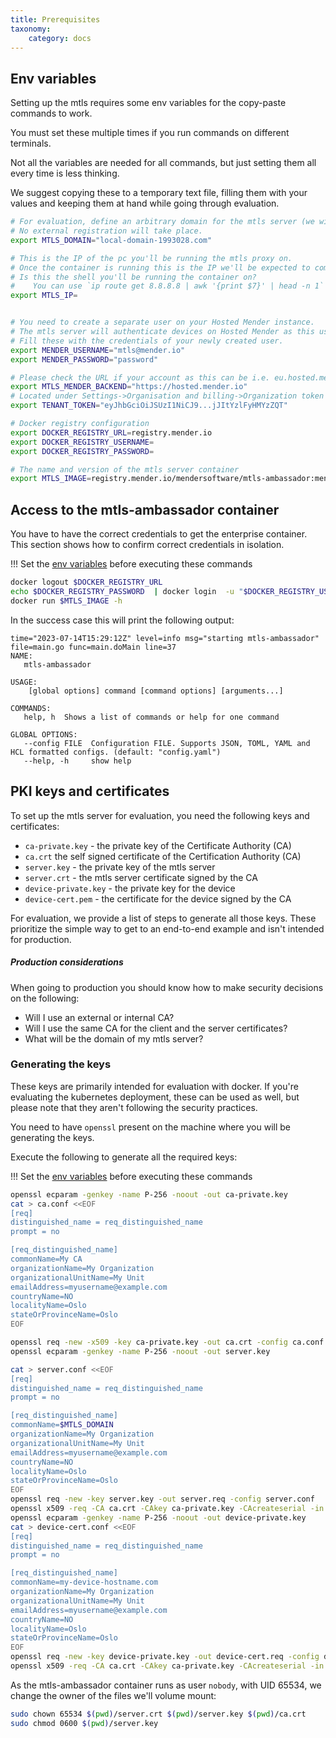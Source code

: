 ```yaml
---
title: Prerequisites
taxonomy:
    category: docs
---
```



## Env variables

Setting up the mtls requires some env variables for the copy-paste commands to work.

You must set these multiple times if you run commands on different terminals.

Not all the variables are needed for all commands, but just setting them all every time is less thinking.

We suggest copying these to a temporary text file, filling them with your values and keeping them at hand while going through evaluation.


```bash
# For evaluation, define an arbitrary domain for the mtls server (we will modify `/etc/hosts` on the device).
# No external registration will take place.
export MTLS_DOMAIN="local-domain-1993028.com"

# This is the IP of the pc you'll be running the mtls proxy on.
# Once the container is running this is the IP we'll be expected to communicate with it
# Is this the shell you'll be running the container on?
#    You can use `ip route get 8.8.8.8 | awk '{print $7}' | head -n 1` to get the IP
export MTLS_IP=


# You need to create a separate user on your Hosted Mender instance.
# The mtls server will authenticate devices on Hosted Mender as this user.
# Fill these with the credentials of your newly created user.
export MENDER_USERNAME="mtls@mender.io"
export MENDER_PASSWORD="password"

# Please check the URL if your account as this can be i.e. eu.hosted.mender.io
export MTLS_MENDER_BACKEND="https://hosted.mender.io"
# Located under Settings->Organisation and billing->Organization token once logged to the UI of Hosted Mender
export TENANT_TOKEN="eyJhbGciOiJSUzI1NiCJ9...jJItYzlFyHMYzZQT"

# Docker registry configuration
export DOCKER_REGISTRY_URL=registry.mender.io
export DOCKER_REGISTRY_USERNAME=
export DOCKER_REGISTRY_PASSWORD=

# The name and version of the mtls server container 
export MTLS_IMAGE=registry.mender.io/mendersoftware/mtls-ambassador:mender-3.7.0
```


## Access to the mtls-ambassador container

You have to have the correct credentials to get the enterprise container.
This section shows how to confirm correct credentials in isolation.

!!! Set the [env variables](#env-variables) before executing these commands

```bash
docker logout $DOCKER_REGISTRY_URL
echo $DOCKER_REGISTRY_PASSWORD  | docker login  -u "$DOCKER_REGISTRY_USERNAME" --password-stdin $DOCKER_REGISTRY_URL
docker run $MTLS_IMAGE -h
```

In the success case this will print the following output:

```text
time="2023-07-14T15:29:12Z" level=info msg="starting mtls-ambassador" file=main.go func=main.doMain line=37
NAME:
   mtls-ambassador

USAGE:
    [global options] command [command options] [arguments...]

COMMANDS:
   help, h  Shows a list of commands or help for one command

GLOBAL OPTIONS:
   --config FILE  Configuration FILE. Supports JSON, TOML, YAML and HCL formatted configs. (default: "config.yaml")
   --help, -h     show help
```


## PKI keys and certificates

To set up the mtls server for evaluation, you need the following keys and certificates:
* `ca-private.key` - the private key of the Certificate Authority (CA) 
* `ca.crt` the self signed certificate of the Certification Authority (CA)
* `server.key` - the private key of the mtls server
* `server.crt` -  the mtls server certificate signed by the CA
* `device-private.key` - the private key for the device
* `device-cert.pem` - the certificate for the device signed by the CA

For evaluation, we provide a list of steps to generate all those keys.
These prioritize the simple way to get to an end-to-end example and isn't intended for production.

##### Production considerations

When going to production you should know how to make security decisions on the following:
* Will I use an external or internal CA?
* Will I use the same CA for the client and the server certificates?
* What will be the domain of my mtls server?


### Generating the keys

These keys are primarily intended for evaluation with docker.
If you're evaluating the kubernetes deployment, these can be used as well, but please note that they aren't following the security practices.

You need to have `openssl` present on the machine where you will be generating the keys.

Execute the following to generate all the required keys:

!!! Set the [env variables](#env-variables) before executing these commands

```bash
openssl ecparam -genkey -name P-256 -noout -out ca-private.key
cat > ca.conf <<EOF
[req]
distinguished_name = req_distinguished_name
prompt = no

[req_distinguished_name]
commonName=My CA
organizationName=My Organization
organizationalUnitName=My Unit
emailAddress=myusername@example.com
countryName=NO
localityName=Oslo
stateOrProvinceName=Oslo
EOF

openssl req -new -x509 -key ca-private.key -out ca.crt -config ca.conf -days $((365*10))
openssl ecparam -genkey -name P-256 -noout -out server.key

cat > server.conf <<EOF
[req]
distinguished_name = req_distinguished_name
prompt = no

[req_distinguished_name]
commonName=$MTLS_DOMAIN
organizationName=My Organization
organizationalUnitName=My Unit
emailAddress=myusername@example.com
countryName=NO
localityName=Oslo
stateOrProvinceName=Oslo
EOF
openssl req -new -key server.key -out server.req -config server.conf
openssl x509 -req -CA ca.crt -CAkey ca-private.key -CAcreateserial -in server.req -out server.crt -days $((365*2))
openssl ecparam -genkey -name P-256 -noout -out device-private.key
cat > device-cert.conf <<EOF
[req]
distinguished_name = req_distinguished_name
prompt = no

[req_distinguished_name]
commonName=my-device-hostname.com
organizationName=My Organization
organizationalUnitName=My Unit
emailAddress=myusername@example.com
countryName=NO
localityName=Oslo
stateOrProvinceName=Oslo
EOF
openssl req -new -key device-private.key -out device-cert.req -config device-cert.conf
openssl x509 -req -CA ca.crt -CAkey ca-private.key -CAcreateserial -in device-cert.req -out device-cert.pem -days $((365*10))
```

As the mtls-ambassador container runs as user `nobody`, with UID 65534, we change the owner of the files we'll volume mount:

<!-- AUTOMATION: execute={ -->
```bash
sudo chown 65534 $(pwd)/server.crt $(pwd)/server.key $(pwd)/ca.crt
sudo chmod 0600 $(pwd)/server.key
```
